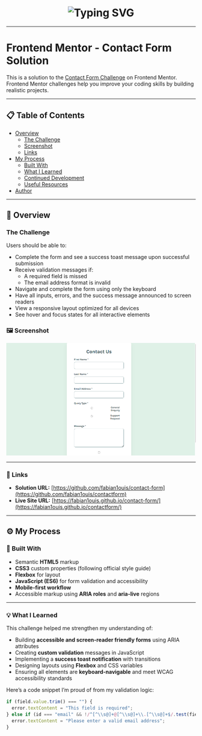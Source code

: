 <!-- ✨ Animated Typing Intro -->
<h1 align="center">
  <img src="https://readme-typing-svg.herokuapp.com?font=Karla&pause=1000&color=00C2CB&center=true&vCenter=true&width=600&lines=👋+Hey%2C+I'm+Fabian+Louis!;💻+Frontend+Developer+%7C+UI+Enthusiast;🚀+Welcome+to+my+Contact+Form+Challenge!" alt="Typing SVG">
</h1>

---

# Frontend Mentor - Contact Form Solution

This is a solution to the [Contact Form Challenge](https://www.frontendmentor.io/challenges/contact-form--G-hYlqKJj) on Frontend Mentor.  
Frontend Mentor challenges help you improve your coding skills by building realistic projects.

---

## 📋 Table of Contents

- [Overview](#overview)
  - [The Challenge](#https://www.frontendmentor.io/challenges/contact-form--G-hYlqKJj)
  - [Screenshot](#screenshot)
  - [Links](#links)
- [My Process](#my-process)
  - [Built With](#built-with)
  - [What I Learned](#what-i-learned)
  - [Continued Development](#continued-development)
  - [Useful Resources](#useful-resources)
- [Author](#author)

---

## 🧠 Overview

### The Challenge

Users should be able to:

- Complete the form and see a success toast message upon successful submission  
- Receive validation messages if:
  - A required field is missed  
  - The email address format is invalid  
- Navigate and complete the form using only the keyboard  
- Have all inputs, errors, and the success message announced to screen readers  
- View a responsive layout optimized for all devices  
- See hover and focus states for all interactive elements  

### 🖼️ Screenshot

![Desktop Preview](./design/desktop-preview.png)

---

### 🔗 Links

- **Solution URL:** [https://github.com/fabian1ouis/contact-form](https://github.com/fabian1ouis/contactform)  
- **Live Site URL:** [https://fabian1ouis.github.io/contact-form/](https://fabian1ouis.github.io/contactform/)

---

## ⚙️ My Process

### 🔧 Built With

- Semantic **HTML5** markup  
- **CSS3** custom properties (following official style guide)  
- **Flexbox** for layout  
- **JavaScript (ES6)** for form validation and accessibility  
- **Mobile-first workflow**  
- Accessible markup using **ARIA roles** and **aria-live** regions  

---

### 💡 What I Learned

This challenge helped me strengthen my understanding of:
- Building **accessible and screen-reader friendly forms** using ARIA attributes  
- Creating **custom validation** messages in JavaScript  
- Implementing a **success toast notification** with transitions  
- Designing layouts using **Flexbox** and CSS variables  
- Ensuring all elements are **keyboard-navigable** and meet WCAG accessibility standards  

Here’s a code snippet I’m proud of from my validation logic:

```js
if (field.value.trim() === "") {
  error.textContent = "This field is required";
} else if (id === "email" && !/^[^\\s@]+@[^\\s@]+\\.[^\\s@]+$/.test(field.value)) {
  error.textContent = "Please enter a valid email address";
}
